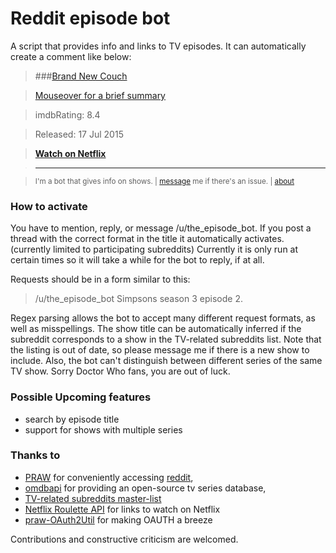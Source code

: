 # Reddit episode bot

A script that provides info and links to TV episodes.  It can automatically create a comment like below:

> ###[Brand New Couch](http://www.imdb.com/title/tt4311472)

> [Mouseover for a brief summary](#mouseover "Picking up where he left off, Bojack Horseman is now set to start filming his dream movie Secretariat.")

> imdbRating: 8.4

> Released: 17 Jul 2015

> [**Watch on Netflix**](http://www.netflix.com/title/70300800)

> ---

> <sup>I'm a bot that gives info on shows. | [message](http://www.reddit.com/message/compose?to=the_episode_bot) me 
if there's an issue. | [about](https://github.com/Almenon/reddit_episode_bot)


### How to activate

You have to mention, reply, or message /u/the_episode_bot.  If you post a thread with the correct format in the title it automatically activates. (currently limited to participating subreddits)
Currently it is only run at certain times so it will take a while for the bot to reply, if at all.

Requests should be in a form similar to this:

> /u/the_episode_bot Simpsons season 3 episode 2. 

Regex parsing allows the bot to accept many different request formats, as well as misspellings. The show title 
can be automatically inferred if the subreddit corresponds to a show in the TV-related subreddits list. 
Note that the listing is out of date, so please message me if there is a new show to include.  Also, the bot
can't distinguish between different series of the same TV show.  Sorry Doctor Who fans, you are out of luck.

### Possible Upcoming features

* search by episode title
* support for shows with multiple series 

### Thanks to

* [PRAW](https://praw.readthedocs.org/en/v3.1.0/) for conveniently accessing [reddit](https://www.reddit.com/), 
* [omdbapi](https://www.omdbapi.com) for providing an open-source tv series database, 
* [TV-related subreddits master-list](http://tv-subreddits.wikidot.com/)
* [Netflix Roulette API](http://netflixroulette.net/api/) for links to watch on Netflix
* [praw-OAuth2Util](https://github.com/SmBe19/praw-OAuth2Util) for making OAUTH a breeze

Contributions and constructive criticism are welcomed.

[comment]: # (describe how to run a custom version of the bot)
